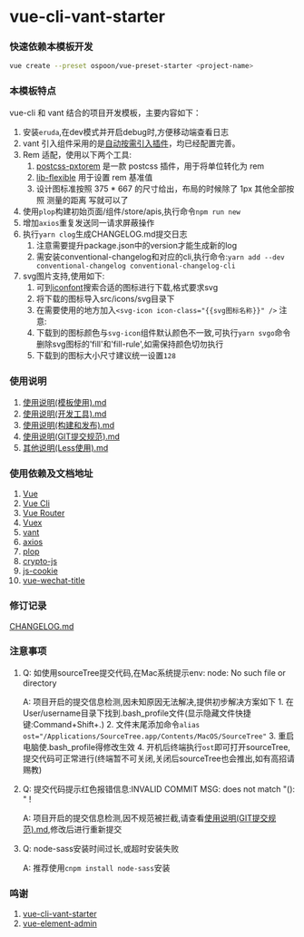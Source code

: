 # vue-cli-vant-starter #


### 快速依赖本模板开发 ### 
```sh
vue create --preset ospoon/vue-preset-starter <project-name>
```

### 本模板特点 ### 
vue-cli 和 vant 结合的项目开发模板，主要内容如下：
1. 安装`eruda`,在dev模式并开启debug时,方便移动端查看日志
2. vant 引入组件采用的是[自动按需引入插件](https://youzan.github.io/vant/#/zh-CN/quickstart)，均已经配置完善。
3. Rem 适配，使用以下两个工具:
    1. [postcss-pxtorem](https://github.com/cuth/postcss-pxtorem) 是一款 postcss 插件，用于将单位转化为 rem
    2. [lib-flexible](https://github.com/amfe/lib-flexible) 用于设置 rem 基准值
    3. 设计图标准按照 375 * 667 的尺寸给出，布局的时候除了 1px 其他全部按照 测量的距离 写就可以了
4. 使用`plop`构建初始页面/组件/store/apis,执行命令`npm run new`
5. 增加`axios`重复发送同一请求屏蔽操作
6. 执行`yarn clog`生成CHANGELOG.md提交日志
      1. 注意需要提升package.json中的version才能生成新的log
      2. 需安装conventional-changelog和对应的cli,执行命令:`yarn add --dev conventional-changelog conventional-changelog-cli`
7. svg图片支持,使用如下:
      1. 可到[iconfont](https://www.iconfont.cn/)搜索合适的图标进行下载,格式要求svg
      2. 将下载的图标导入src/icons/svg目录下
      3. 在需要使用的地方加入`<svg-icon icon-class="{{svg图标名称}}" />`
   注意:
      1. 下载到的图标颜色与`svg-icon`组件默认颜色不一致,可执行`yarn svgo`命令删除svg图标的'fill'和'fill-rule',如需保持颜色切勿执行
      2. 下载到的图标大小尺寸建议统一设置`128`

### 使用说明 ###
1. [使用说明(模板使用).md](./docs/使用说明(模板使用).md)
2. [使用说明(开发工具).md](./docs/使用说明(开发工具).md)
3. [使用说明(构建和发布).md](./docs/使用说明(构建和发布).md)
4. [使用说明(GIT提交规范).md](./docs/使用说明(GIT提交规范).md)
5. [其他说明(Less使用).md](./docs/其他说明(Less使用).md)

### 使用依赖及文档地址 ###

1. [Vue](https://cn.vuejs.org/)
2. [Vue Cli](https://cli.vuejs.org/zh/guide/cli-service.html)
3. [Vue Router](https://router.vuejs.org/zh/guide/#html)
4. [Vuex](https://vuex.vuejs.org/zh/)
5. [vant](https://youzan.github.io/vant/#/zh-CN/)
6. [axios](http://www.axios-js.com/)
7. [plop](https://www.npmjs.com/package/plop)
8. [crypto-js](https://www.npmjs.com/package/crypto-js)
9. [js-cookie](https://www.npmjs.com/package/js-cookie)
10. [vue-wechat-title](https://www.npmjs.com/package/vue-wechat-title)


### 修订记录 ###
[CHANGELOG.md](./CHANGELOG.md)

### 注意事项 ###
1. Q: 如使用sourceTree提交代码,在Mac系统提示env: node: No such file or directory

   A: 项目开启的提交信息检测,因未知原因无法解决,提供初步解决方案如下
        1. 在User/username目录下找到.bash_profile文件(显示隐藏文件快捷键:Command+Shift+.)
        2. 文件末尾添加命令`alias ost="/Applications/SourceTree.app/Contents/MacOS/SourceTree"`
        3. 重启电脑使.bash_profile得修改生效
        4. 开机后终端执行`ost`即可打开sourceTree,提交代码可正常进行(终端暂不可关闭,关闭后sourceTree也会推出,如有高招请赐教)

2. Q: 提交代码提示红色报错信息:INVALID COMMIT MSG: does not match "<type>(<scope>): <subject>" !

   A: 项目开启的提交信息检测,因不规范被拦截,请查看[使用说明(GIT提交规范).md](./使用说明(GIT提交规范).md),修改后进行重新提交
3. Q: node-sass安装时间过长,或超时安装失败

   A: 推荐使用`cnpm install node-sass`安装


### 鸣谢 ###

1. [vue-cli-vant-starter](https://github.com/fxss5201/vue-cli-vant-starter)
2. [vue-element-admin](https://github.com/PanJiaChen/vue-element-admin)